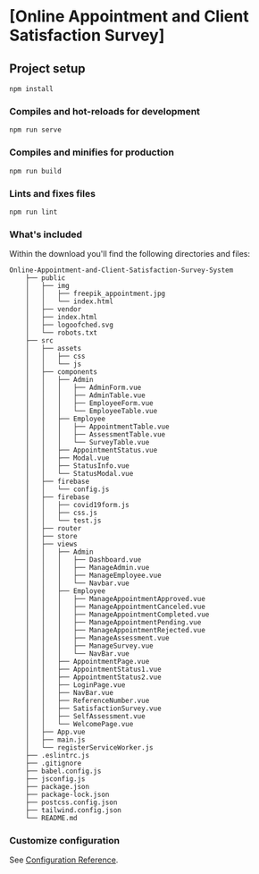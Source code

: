 # [Online Appointment and Client Satisfaction Survey]

## Project setup
```
npm install
```

### Compiles and hot-reloads for development
```
npm run serve
```

### Compiles and minifies for production
```
npm run build
```

### Lints and fixes files
```
npm run lint
```

### What's included

Within the download you'll find the following directories and files:

```
Online-Appointment-and-Client-Satisfaction-Survey-System
    ├── public
    │   ├── img
    │   │   ├── freepik_appointment.jpg
    │   │   └── index.html
    │   ├── vendor
    │   ├── index.html
    │   ├── logoofched.svg
    │   └── robots.txt
    ├── src
    │   ├── assets
    │   │   ├── css
    │   │   └── js
    │   ├── components
    │   │   ├── Admin
    │   │   │   ├── AdminForm.vue
    │   │   │   ├── AdminTable.vue
    │   │   │   ├── EmployeeForm.vue
    │   │   │   └── EmployeeTable.vue
    │   │   ├── Employee
    │   │   │   ├── AppointmentTable.vue
    │   │   │   ├── AssessmentTable.vue
    │   │   │   └── SurveyTable.vue
    │   │   ├── AppointmentStatus.vue
    │   │   ├── Modal.vue
    │   │   ├── StatusInfo.vue
    │   │   └── StatusModal.vue
    │   ├── firebase
    │   │   └── config.js
    │   ├── firebase
    │   │   ├── covid19form.js
    │   │   ├── css.js
    │   │   └── test.js
    │   ├── router
    │   ├── store
    │   ├── views
    │   │   ├── Admin
    │   │   │   ├── Dashboard.vue
    │   │   │   ├── ManageAdmin.vue
    │   │   │   ├── ManageEmployee.vue
    │   │   │   └── Navbar.vue
    │   │   ├── Employee
    │   │   │   ├── ManageAppointmentApproved.vue
    │   │   │   ├── ManageAppointmentCanceled.vue
    │   │   │   ├── ManageAppointmentCompleted.vue
    │   │   │   ├── ManageAppointmentPending.vue
    │   │   │   ├── ManageAppointmentRejected.vue
    │   │   │   ├── ManageAssessment.vue
    │   │   │   ├── ManageSurvey.vue
    │   │   │   └── NavBar.vue
    │   │   ├── AppointmentPage.vue
    │   │   ├── AppointmentStatus1.vue
    │   │   ├── AppointmentStatus2.vue
    │   │   ├── LoginPage.vue
    │   │   ├── NavBar.vue
    │   │   ├── ReferenceNumber.vue
    │   │   ├── SatisfactionSurvey.vue
    │   │   ├── SelfAssessment.vue
    │   │   └── WelcomePage.vue
    │   ├── App.vue
    │   ├── main.js
    │   └── registerServiceWorker.js
    ├── .eslintrc.js
    ├── .gitignore
    ├── babel.config.js
    ├── jsconfig.js
    ├── package.json
    ├── package-lock.json
    ├── postcss.config.json
    ├── tailwind.config.json
    └── README.md
```

### Customize configuration
See [Configuration Reference](https://cli.vuejs.org/config/).
